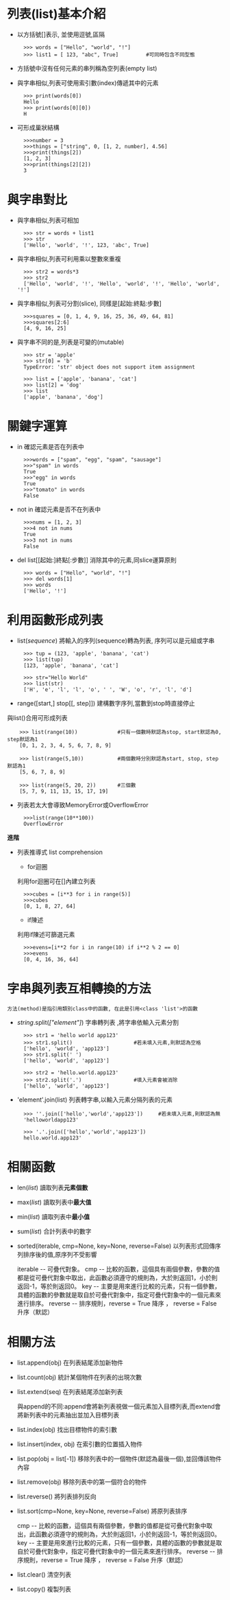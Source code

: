 # 列表(list)基本介紹 

* 以方括號[]表示, 並使用逗號,區隔

		>>> words = ["Hello", "world", "!"]
		>>> list1 = [ 123, "abc", True]			#可同時包含不同型態

* 方括號中沒有任何元素的串列稱為空列表(empty list)

* 與字串相似,列表可使用索引數(index)傳遞其中的元素

		>>> print(words[0])
		Hello
		>>> print(words[0][0])
		H

* 可形成巢狀結構

		>>>number = 3
		>>>things = ["string", 0, [1, 2, number], 4.56]
		>>>print(things[2])
		[1, 2, 3]
		>>>print(things[2][2])
		3

# 與字串對比

* 與字串相似,列表可相加

		>>> str = words + list1
		>>> str
		['Hello', 'world', '!', 123, 'abc', True]

* 與字串相似,列表可利用乘以整數來重複

		>>> str2 = words*3
		>>> str2
		['Hello', 'world', '!', 'Hello', 'world', '!', 'Hello', 'world', '!']
	
* 與字串相似,列表可分割(slice), 同樣是[起始:終點:步數]

		>>>squares = [0, 1, 4, 9, 16, 25, 36, 49, 64, 81]
		>>>squares[2:6]
		[4, 9, 16, 25]

* 與字串不同的是,列表是可變的(mutable)

		>>> str = 'apple'
		>>> str[0] = 'b'
		TypeError: 'str' object does not support item assignment

		>>> list = ['apple', 'banana', 'cat']
		>>> list[2] = 'dog'
		>>> list
		['apple', 'banana', 'dog']


# 關鍵字運算

* in	確認元素是否在列表中

		>>>words = ["spam", "egg", "spam", "sausage"]
		>>>"spam" in words
		True
		>>>"egg" in words
		True
		>>>"tomato" in words
		False

* not in	確認元素是否不在列表中

		>>>nums = [1, 2, 3]
		>>>4 not in nums
		True
		>>>3 not in nums
		False

* del list[[起始:]終點[:步數]]		消除其中的元素,同slice運算原則

		>>> words = ["Hello", "world", "!"]
		>>> del words[1]
		>>> words
		['Hello', '!']

# 利用函數形成列表

* list(*sequence*) 將輸入的序列(sequence)轉為列表, 序列可以是元組或字串 

		>>> tup = (123, 'apple', 'banana', 'cat')
		>>> list(tup)
		[123, 'apple', 'banana', 'cat']

		>>> str="Hello World"
		>>> list(str)
		['H', 'e', 'l', 'l', 'o', ' ', 'W', 'o', 'r', 'l', 'd']
	
* range([start,] stop[[, step]])	建構數字序列,當數到stop時直接停止

與list()合用可形成列表
	
		>>> list(range(10))				#只有一個數時默認為stop, start默認為0, step默認為1
		[0, 1, 2, 3, 4, 5, 6, 7, 8, 9]

		>>> list(range(5,10))			#兩個數時分別默認為start, stop, step默認為1
		[5, 6, 7, 8, 9]

		>>> list(range(5, 20, 2))		#三個數
		[5, 7, 9, 11, 13, 15, 17, 19]

* 列表若太大會導致MemoryError或OverflowError

		>>>list(range(10**100))
		OverflowError

**進階**

* 列表推導式 list comprehension

	* for迴圈

	利用for迴圈可在[]內建立列表

		>>>cubes = [i**3 for i in range(5)]
		>>>cubes
		[0, 1, 8, 27, 64]

	* if陳述

	利用if陳述可篩選元素
	
		>>>evens=[i**2 for i in range(10) if i**2 % 2 == 0]
		>>>evens
		[0, 4, 16, 36, 64]


# 字串與列表互相轉換的方法

	方法(method)是指引用類別class中的函數, 在此是引用<class 'list'>的函數

* *string*.split(*["element"]*)		字串轉列表 ,將字串依輸入元素分割

		>>> str1 = 'hello world app123'
		>>> str1.split()					#若未填入元素,則默認為空格
		['hello', 'world', 'app123']
		>>> str1.split(' ')				
		['hello', 'world', 'app123']

		>>> str2 = 'hello.world.app123'
		>>> str2.split('.')					#填入元素會被消除
		['hello', 'world', 'app123']

* 'element'.join(list)				列表轉字串,以輸入元素分隔列表的元素

		>>> ''.join(['hello','world','app123'])		#若未填入元素,則默認為無
		'helloworldapp123'

		>>> '.'.join(['hello','world','app123'])
		hello.world.app123'

# 相關函數

* len(*list*)		讀取列表**元素個數**

* max(*list*)		讀取列表中**最大值**
	
* min(*list*)		讀取列表中**最小值**

* sum(*list*)		合計列表中的數字

* sorted(iterable, cmp=None, key=None, reverse=False)	以列表形式回傳序列排序後的值,原序列不受影響

	iterable -- 可疊代對象。
	cmp -- 比較的函數，這個具有兩個參數，參數的值都是從可疊代對象中取出，此函數必須遵守的規則為，大於則返回1，小於則返回-1，等於則返回0。
	key -- 主要是用來進行比較的元素，只有一個參數，具體的函數的參數就是取自於可疊代對象中，指定可疊代對象中的一個元素來進行排序。
	reverse -- 排序規則，reverse = True 降序 ， reverse = False 升序（默認）

# 相關方法

* list.append(obj)	在列表結尾添加新物件

* list.count(obj)	統計某個物件在列表的出現次數

* list.extend(seq)	在列表結尾添加新列表

	與append的不同:append會將新列表視做一個元素加入目標列表,而extend會將新列表中的元素抽出並加入目標列表

* list.index(obj)	找出目標物件的索引數

* list.insert(index, obj)	在索引數的位置插入物件

* list.pop(obj = list[-1])	移除列表中的一個物件(默認為最後一個),並回傳該物件內容

* list.remove(obj)	移除列表中的第一個符合的物件

* list.reverse()	將列表排列反向

* list.sort(cmp=None, key=None, reverse=False)		將原列表排序

	cmp -- 比較的函數，這個具有兩個參數，參數的值都是從可疊代對象中取出，此函數必須遵守的規則為，大於則返回1，小於則返回-1，等於則返回0。
	key -- 主要是用來進行比較的元素，只有一個參數，具體的函數的參數就是取自於可疊代對象中，指定可疊代對象中的一個元素來進行排序。
	reverse -- 排序規則，reverse = True 降序 ， reverse = False 升序（默認）

* list.clear()	清空列表

* list.copy()	複製列表





